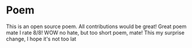 # Poem
This is an open source poem. All contributions would be great!
Great poem mate I rate 8/8!
WOW no hate, but too short poem, mate!
This my surprise change, I hope it's not too lat
